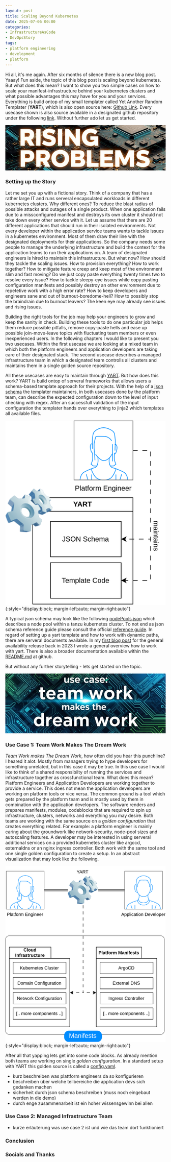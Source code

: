 ```yaml
---
layout: post
title: Scaling Beyond Kubernetes
date: 2025-07-06 00:00 
categories: 
- InfrastructureAsCode
- DevOpsStory
tags:
- platform engineering
- development
- platform
---
```


Hi all,
it's me again. After six months of silence there is a new blog post. Yaaay! Fun aside, the topic of this blog post is scaling beyond kubernetes. But what does this mean? I want to show you two simple cases on how to scale your manifest-infrastructure behind your kubernetes clusters and what possible advantages this may have for you and your services. Everything is build ontop of my small templater called Yet Another Random Templater (**YART**), which is also open source here: [Github Link](https://github.com/deb4SH/yart). Every usecase shown is also source available in a designated github repository under the following [link](https://github.com/deB4SH/demo-yart-scaling-beyond-kubernetes). Without further ado let us get started.

![banner rising problems](/assets/2025-07-16-scaling-beyond-kubernetes/banner_rising_problems.png)

### Setting up the Story
Let me set you up with a fictional story. Think of a company that has a rather large IT and runs serveral encapsulated workloads in different kubernetes clusters. Why different ones? To reduce the blast radius of possible attacks and outages of a single product. When one application fails due to a missconfigured manifest and destroys its own cluster it should not take down every other service with it. Let us assume that there are 20 different applications that should run in their isolated environments. Not every developer within the application service teams wants to tackle issues in a kubernetes environment. Most of them draw their line with the designated deployments for their applications. So the company needs some people to manage the underlying infrastructure and build the context for the application teams to run their applications on. A team of designated engineers is hired to maintain this infrastructure. But what now? How should they tackle the scaling issues. How to provision everything? How to work together? How to mitigate feature creep and keep most of the environment slim and fast moving? Do we just copy paste everything twenty times two to resolve every issue? How to tackle sleepy-eye issues while copy pasting configuration manifests and possibly destroy an other environment due to repetetive work with a high error rate? How to keep developers and engineers sane and out of burnout-boredome-hell? How to possibly stop the braindrain due to burnout leavers? The keen eye may already see issues and rising issues. 

Building the right tools for the job may help your engineers to grow and keep the sanity in check. Building these tools to do one particular job helps them reduce possible pitfalls, remove copy-paste hells and ease up possible join-move-leave topics with fluctuating team members or even inexperienced users. In the following chapters I would like to present you two usecases. Within the first usecase we are looking at a mixed team in which both the platform engineers and application developers are taking care of their designated stack. The second usecase describes a managed infrastructure team in which a designated team controlls all clusters and maintains them in a single golden source repository.

All these usecases are easy to maintain through [YART](https://github.com/deb4SH/yart). But how does this work? 
YART is build ontop of serveral frameworks that allows users a schema-based template approach for their projects. With the help of a [json schema](https://json-schema.org/) the templater maintainers, in both usecases done by the platform team, can describe the expected configuration down to the level of input checking with regex. After an successfull validation of the input configuration the templater hands over everything to jinja2 which templates all available files. 

![diagram yart builder](/assets/2025-07-16-scaling-beyond-kubernetes/preamble_yart_overview.drawio.svg){:style="display:block; margin-left:auto; margin-right:auto"}

A typical json schema may look like the following [nodePools.json](https://github.com/deB4SH/demo-yart-scaling-beyond-kubernetes/blob/main/case_1/schema/configuration/tanzu/nodePools.json) which describes a node pool within a tanzu kubernetes cluster. To not end as json schema reference guide please consult the official [reference guide](https://json-schema.org/understanding-json-schema/reference). In regard of setting up a yart template and how to work with dynamic paths, there are serveral documents available. In my [first blog post](https://deb4sh.github.io/development/2023/12/08/YART.html) for the general availability release back in 2023 I wrote a general overview how to work with yart. There is also a broader documentation available within the [README.md](https://github.com/deB4SH/YART/blob/main/README.md) at github.

But without any further storytelling - lets get started on the topic.

![banner teamwork dreamwork](/assets/2025-07-16-scaling-beyond-kubernetes/banner_teamwork_dreamwork.png)

### Use Case 1: Team Work Makes The Dream Work

*Team Work makes The Dream Work*, how often did you hear this punchline? I heared it alot. Mostly from managers trying to hype developers for something unrelated, but in this case it may be true. In this use case I would like to think of a shared responsibilty of running the services and infrastructure together as crossfunctional team. What does this mean? Platform Engineers and Application Developers are working together to provide a service. 
This does not mean the application developers are working on platform tools or vice versa. The common ground is a tool which gets prepared by the platform team and is mostly used by them in combination with the application developers. The software renders and prepares manifests, modules, codeblocks that are required to spin up infrastructure, clusters, networks and everything you may desire. Both teams are working with the same source on a *golden configuration* that creates everything related. For example: a platform engineer is mainly caring about the groundwork like network-security, node-pool sizes and autoscaling features. A developer may be interested in using serveral additional services on a provided kubernetes cluster like argocd, externaldns or an nginx ingress controller. Both work with the same tool and one single golden configuration to create a setup. In an abstract visualization that may look like the following.

![diagram use case one teamwork](/assets/2025-07-16-scaling-beyond-kubernetes/use_case_one_diag_teamwork.drawio.svg){:style="display:block; margin-left:auto; margin-right:auto"}

After all that yapping lets get into some code blocks. As already mention both teams are working on single *golden configuration*. In a standard setup with YART this golden source is called a [config.yaml](https://github.com/deB4SH/demo-yart-scaling-beyond-kubernetes/blob/main/case_1/config/config.yaml).

- kurz beschreiben was plattform engineers da so konfigurieren
- beschreiben über welche teilbereiche die application devs sich gedanken machen
- sicherheit durch json schema beschreiben (muss noch eingebaut werden in die demo)
- durch enge zusammenarbeit ist ein hoher wissensgewinn bei allen 

### Use Case 2: Managed Infrastructure Team
- kurze erläuterung was use case 2 ist und wie das team dort funktioniert


### Conclusion

### Socials and Thanks